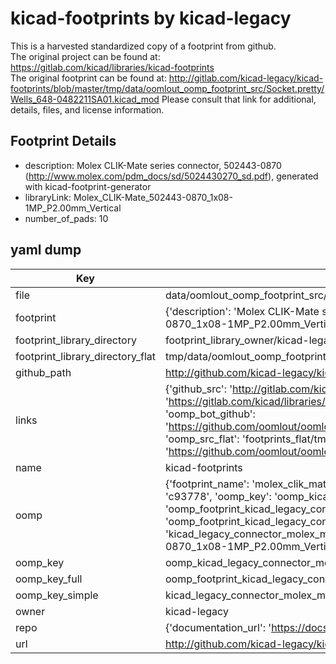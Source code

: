 # kicad-footprints by kicad-legacy  
This is a harvested standardized copy of a footprint from github.  
The original project can be found at:  
https://gitlab.com/kicad/libraries/kicad-footprints  
The original footprint can be found at:
http://gitlab.com/kicad-legacy/kicad-footprints/blob/master/tmp/data/oomlout_oomp_footprint_src/Socket.pretty/Wells_648-0482211SA01.kicad_mod
Please consult that link for additional, details, files, and license information.  
## Footprint Details
* description: Molex CLIK-Mate series connector, 502443-0870 (http://www.molex.com/pdm_docs/sd/5024430270_sd.pdf), generated with kicad-footprint-generator  
* libraryLink: Molex_CLIK-Mate_502443-0870_1x08-1MP_P2.00mm_Vertical  
* number_of_pads: 10  
## yaml dump  
| Key | Value |  
| --- | --- |  
| file | data/oomlout_oomp_footprint_src/kicad-footprints/Connector_Molex.pretty/Molex_CLIK-Mate_502443-0870_1x08-1MP_P2.00mm_Vertical.kicad_mod |  
| footprint | {'description': 'Molex CLIK-Mate series connector, 502443-0870 (http://www.molex.com/pdm_docs/sd/5024430270_sd.pdf), generated with kicad-footprint-generator', 'libraryLink': 'Molex_CLIK-Mate_502443-0870_1x08-1MP_P2.00mm_Vertical', 'number_of_pads': 10} |  
| footprint_library_directory | footprint_library_owner/kicad-legacy_kicad-footprints |  
| footprint_library_directory_flat | tmp/data/oomlout_oomp_footprint_src/footprints_flat/kicad_legacy_connector_molex_molex_clik_mate_502443_0870_1x08_1mp_p2_00mm_vertical/working |  
| github_path | http://github.com/kicad-legacy/kicad-footprints/blob/master/tmp/data/oomlout_oomp_footprint_src/Connector_Molex.pretty/Molex_CLIK-Mate_502443-0870_1x08-1MP_P2.00mm_Vertical.kicad_mod |  
| links | {'github_src': 'http://gitlab.com/kicad-legacy/kicad-footprints/blob/master/tmp/data/oomlout_oomp_footprint_src/Socket.pretty/Wells_648-0482211SA01.kicad_mod', 'github_src_repo': 'https://gitlab.com/kicad/libraries/kicad-footprints', 'oomp_bot': 'tmp/data/oomlout_oomp_footprint_src/footprints/kicad_legacy_connector_molex_molex_clik_mate_502443_0870_1x08_1mp_p2_00mm_vertical/working', 'oomp_bot_github': 'https://github.com/oomlout/oomlout_oomp_footprint_bot/tree/main/tmp/data/oomlout_oomp_footprint_src/footprints/kicad_legacy_connector_molex_molex_clik_mate_502443_0870_1x08_1mp_p2_00mm_vertical/working', 'oomp_src_flat': 'footprints_flat/tmp/data/oomlout_oomp_footprint_src/footprints_flat/kicad_legacy_connector_molex_molex_clik_mate_502443_0870_1x08_1mp_p2_00mm_vertical/working', 'oomp_src_flat_github': 'https://github.com/oomlout/oomlout_oomp_footprint_src/tree/main/tmp/data/oomlout_oomp_footprint_src/footprints_flat/kicad_legacy_connector_molex_molex_clik_mate_502443_0870_1x08_1mp_p2_00mm_vertical/working'} |  
| name | kicad-footprints |  
| oomp | {'footprint_name': 'molex_clik_mate_502443_0870_1x08_1mp_p2_00mm_vertical', 'library_name': 'connector_molex', 'md5': 'c93778092ea75d5184d311dd35ece41c', 'md5_10': 'c93778092e', 'md5_5': 'c9377', 'md5_6': 'c93778', 'oomp_key': 'oomp_kicad_legacy_connector_molex_molex_clik_mate_502443_0870_1x08_1mp_p2_00mm_vertical', 'oomp_key_extra': 'oomp_footprint_kicad_legacy_connector_molex_molex_clik_mate_502443_0870_1x08_1mp_p2_00mm_vertical', 'oomp_key_full': 'oomp_footprint_kicad_legacy_connector_molex_molex_clik_mate_502443_0870_1x08_1mp_p2_00mm_vertical_c93778', 'oomp_key_simple': 'kicad_legacy_connector_molex_molex_clik_mate_502443_0870_1x08_1mp_p2_00mm_vertical', 'original_filename': 'data/oomlout_oomp_footprint_src/kicad-footprints/Connector_Molex.pretty/Molex_CLIK-Mate_502443-0870_1x08-1MP_P2.00mm_Vertical.kicad_mod', 'owner_name': 'kicad_legacy'} |  
| oomp_key | oomp_kicad_legacy_connector_molex_molex_clik_mate_502443_0870_1x08_1mp_p2_00mm_vertical |  
| oomp_key_full | oomp_footprint_kicad_legacy_connector_molex_molex_clik_mate_502443_0870_1x08_1mp_p2_00mm_vertical |  
| oomp_key_simple | kicad_legacy_connector_molex_molex_clik_mate_502443_0870_1x08_1mp_p2_00mm_vertical |  
| owner | kicad-legacy |  
| repo | {'documentation_url': 'https://docs.github.com/rest/repos/repos#get-a-repository', 'message': 'Not Found'} |  
| url | http://github.com/kicad-legacy/kicad-footprints |  

